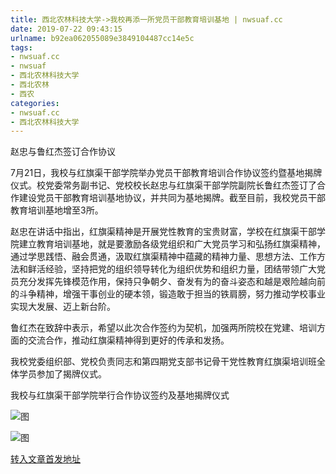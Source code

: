 ```yaml
---
title: 西北农林科技大学->我校再添一所党员干部教育培训基地 | nwsuaf.cc
date: 2019-07-22 09:43:15
urlname: b92ea062055089e3849104487cc14e5c
tags: 
- nwsuaf.cc
- nwsuaf
- 西北农林科技大学
- 西北农林
- 西农
categories:
- nwsuaf.cc
- 西北农林科技大学
---
```



赵忠与鲁红杰签订合作协议

7月21日，我校与红旗渠干部学院举办党员干部教育培训合作协议签约暨基地揭牌仪式。校党委常务副书记、党校校长赵忠与红旗渠干部学院副院长鲁红杰签订了合作建设党员干部教育培训基地协议，并共同为基地揭牌。截至目前，我校党员干部教育培训基地增至3所。

赵忠在讲话中指出，红旗渠精神是开展党性教育的宝贵财富，学校在红旗渠干部学院建立教育培训基地，就是要激励各级党组织和广大党员学习和弘扬红旗渠精神，通过学思践悟、融会贯通，汲取红旗渠精神中蕴藏的精神力量、思想方法、工作方法和鲜活经验，坚持把党的组织领导转化为组织优势和组织力量，团结带领广大党员充分发挥先锋模范作用，保持只争朝夕、奋发有为的奋斗姿态和越是艰险越向前的斗争精神，增强干事创业的硬本领，锻造敢于担当的铁肩膀，努力推动学校事业实现大发展、迈上新台阶。

鲁红杰在致辞中表示，希望以此次合作签约为契机，加强两所院校在党建、培训方面的交流合作，推动红旗渠精神得到更好的传承和发扬。

我校党委组织部、党校负责同志和第四期党支部书记骨干党性教育红旗渠培训班全体学员参加了揭牌仪式。

我校与红旗渠干部学院举行合作协议签约及基地揭牌仪式



![图](https://news.nwsuaf.edu.cn/images/content/2019-07/20190722083601908081.jpg)

![图](https://news.nwsuaf.edu.cn/images/content/2019-07/20190722083531082921.jpg)

[转入文章首发地址](https://news.nwsuaf.edu.cn/xnxw/91103.htm)